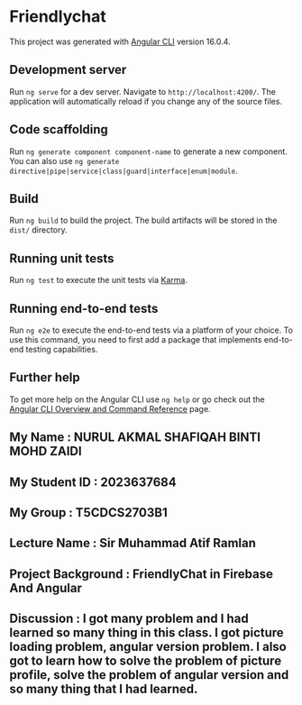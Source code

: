 # Friendlychat

This project was generated with [Angular CLI](https://github.com/angular/angular-cli) version 16.0.4.

## Development server

Run `ng serve` for a dev server. Navigate to `http://localhost:4200/`. The application will automatically reload if you change any of the source files.

## Code scaffolding

Run `ng generate component component-name` to generate a new component. You can also use `ng generate directive|pipe|service|class|guard|interface|enum|module`.

## Build

Run `ng build` to build the project. The build artifacts will be stored in the `dist/` directory.

## Running unit tests

Run `ng test` to execute the unit tests via [Karma](https://karma-runner.github.io).

## Running end-to-end tests

Run `ng e2e` to execute the end-to-end tests via a platform of your choice. To use this command, you need to first add a package that implements end-to-end testing capabilities.

## Further help

To get more help on the Angular CLI use `ng help` or go check out the [Angular CLI Overview and Command Reference](https://angular.io/cli) page.

## My Name : NURUL AKMAL SHAFIQAH BINTI MOHD ZAIDI

## My Student ID : 2023637684

## My Group : T5CDCS2703B1

## Lecture Name : Sir  Muhammad Atif Ramlan

## Project Background : FriendlyChat in Firebase And Angular

## Discussion : I got many problem and I had learned so many thing in this class. I got picture loading problem, angular version problem. I also got to learn how to solve the problem of picture profile, solve the problem of angular version and so many thing that I had learned.
